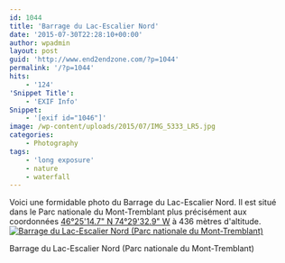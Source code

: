 ```yaml
---
id: 1044
title: 'Barrage du Lac-Escalier Nord'
date: '2015-07-30T22:28:10+00:00'
author: wpadmin
layout: post
guid: 'http://www.end2endzone.com/?p=1044'
permalink: '/?p=1044'
hits:
    - '124'
'Snippet Title':
    - 'EXIF Info'
Snippet:
    - '[exif id="1046"]'
image: /wp-content/uploads/2015/07/IMG_5333_LR5.jpg
categories:
    - Photography
tags:
    - 'long exposure'
    - nature
    - waterfall
---
```


Voici une formidable photo du Barrage du Lac-Escalier Nord. Il est situé dans le Parc nationale du Mont-Tremblant plus précisément aux coordonnées [46°25'14.7" N 74°29'32.9" W](https://www.google.ca/maps/place/46%C2%B025%2714.7%22N+74%C2%B029%2732.9%22W/@46.42075,-74.4924722,15.28z/data=!4m2!3m1!1s0x0:0x0) à 436 mètres d'altitude. [![Barrage du Lac-Escalier Nord (Parc nationale du Mont-Tremblant)](https://www.end2endzone.com/wp-content/uploads/2015/07/IMG_5362_e2ez-672x448.jpg)](https://www.flickr.com/photos/154618444@N05/37571831322/in/album-72157687682125444/)

Barrage du Lac-Escalier Nord (Parc nationale du Mont-Tremblant)